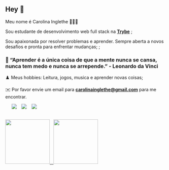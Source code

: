 ## Hey 👋  
 
Meu nome é Carolina Inglethe  👩🇧🇷 

Sou estudante de desenvolvimento web full stack na **<a href="https://www.betrybe.com/" target="_blank">Trybe</a>** ;

Sou apaixonada por resolver problemas e aprender. Sempre aberta a novos desafios e pronta para enfrentar mudanças; ;

###  🧠 “Aprender é a única coisa de que a mente nunca se cansa, nunca tem medo e nunca se arrepende.” - Leonardo da Vinci

♟️  Meus hobbies: Leitura, jogos, musica e aprender novas coisas;

✉️ Por favor envie um email para **carolinainglethe@gmail.com** para me encontrar.

<!-- 🧝‍♀️ Veja meu Portfolio : **<a href="https://carolinainglethe.github.io/" target="_blank"> Portfolio Carol</a>**  -->

 
<div> 
 &nbsp;&nbsp;&nbsp;&nbsp;
  <a href="https://www.instagram.com/inglethe_ca/" target="_blank"><img src="https://img.shields.io/badge/-Instagram-%23E4405F?style=for-the-badge&logo=instagram&logoColor=white" target="_blank"></a>
 &nbsp;&nbsp;
  <a href="https://www.linkedin.com/in/carolinglethe/" target="_blank"><img src="https://img.shields.io/badge/-LinkedIn-%230077B5?style=for-the-badge&logo=linkedin&logoColor=white" target="_blank"></a> 
  &nbsp;&nbsp;
   <a href = "mailto:carolinainglethe@gmail.com"><img src="https://img.shields.io/badge/-Gmail-%23333?style=for-the-badge&logo=gmail&logoColor=white" target="_blank"></a>
</div>

##

<div>
  <a href="https://github.com/CarolinaInglethe">
  <img height="140em"  src="https://github-readme-stats.vercel.app/api?username=CarolinaInglethe&show_icons=true&theme=material-palenight&include_all_commits=true&count_private=true"/>
   &nbsp;
  <img height="140em"  src="https://github-readme-stats.vercel.app/api/top-langs/?username=CarolinaInglethe&layout=compact&langs_count=16&theme=material-palenight"/>
</div>

